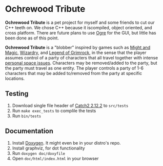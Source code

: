 # Ochrewood Tribute
**Ochrewood Tribute** is a pet project for myself and some friends to cut our C++ teeth on.
We chose C++ because it iscompiled, object oriented, and cross platform.
There are future plans to use [Ogre](http://www.ogre3d.org/) for the GUI, but little has been done as of this point.

**Ochrewood Tribute** is a "blobber" inspired by games such as [Might and Magic](https://en.wikipedia.org/wiki/Might_and_Magic),
[Wizardry](https://en.wikipedia.org/wiki/Wizardry), and [Legend of Grimrock](http://www.grimrock.net/), 
in the sense that the player assumes control of a party of characters that all travel together with intense
[personal space issues](https://youtu.be/vQs1uTTjTAM?t=76). Characters may be removed/added to the party, but the party must travel as one entity.
The player controls a party of 1-6 characters that may be added to/removed from the party at specific locations.

## Testing
1. Download single file header of [Catch2 2.12.2](https://github.com/catchorg/Catch2) to `src/tests`
2. Run `make exec_tests` to complile the tests
3. Run `bin/tests`

## Documentation
1. Install [Doxygen](https://www.doxygen.nl/download.html). It might even be in your distro's repo.
2. Install graphviz, for dot functionality
3. Run `doxygen doc/doxyfile`
4. Open `doc/html/index.html` in your browser
